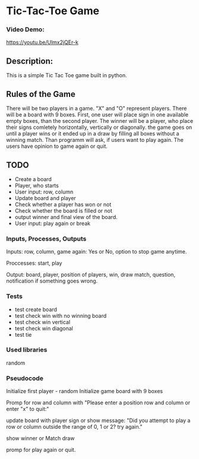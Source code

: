 # Tic-Tac-Toe Game

### Video Demo: 
https://youtu.be/Ulmx2jQEr-k

## Description: 
This is a simple Tic Tac Toe game built in python.

## Rules of the Game
There will be two players in a game. "X" and "O" represent players. There will be a board with 9 boxes. First, one user will place sign in one available empty boxes, than the second player. The winner will be a player, who place their signs comletely horizontally, vertically or diagonally. the game goes on until a player wins or it ended up in a draw by filling all boxes without a winning match. Than programm will ask, if users want to play again. The users have opinion to game again or quit.

## TODO
- Create a board
- Player, who starts
- User input: row, column
- Update board and player
- Check whether a player has won or not
- Check whether the board is filled or not
- output winner and final view of the board.
- User input: play again or break

### Inputs, Processes, Outputs
Inputs: row, column, game again: Yes or No, option to stop game anytime.

Proccesses: start, play

Output: board, player, position of players, win, draw match, question, notification if something goes wrong.

### Tests
- test create board
- test check win with no winning board
- test check win vertical
- test check win diagonal
- test tie

### Used libraries
random

### Pseudocode
Initialize first player - random
Initialize game board with 9 boxes

Promp for row  and column with "Please enter a position row and column or enter "x" to quit:"

update board with player sign or show message: "Did you attempt to play a row or column outside the range of 0, 1 or 2? try again."

show winner or Match draw

promp for play again or quit.